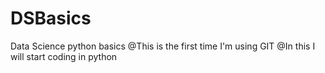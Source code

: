# DSBasics
Data Science python basics
@This is the first time I'm using GIT
@In this I will start coding in python
